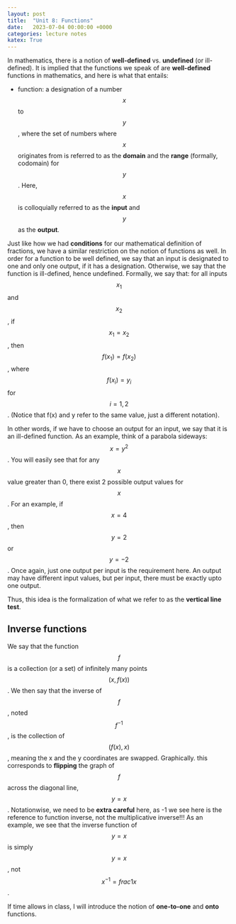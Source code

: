 ```yaml
---
layout: post
title:  "Unit 8: Functions"
date:   2023-07-04 00:00:00 +0000
categories: lecture notes
katex: True
---
```


In mathematics, there is a notion of __well-defined__ vs. __undefined__ (or ill-defined). It is implied that the functions we speak of are __well-defined__ functions in mathematics, and here is what that entails:

* function: a designation of a number $$x$$ to $$y$$, where the set of numbers where $$x$$ originates from is referred to as the __domain__ and the __range__ (formally, codomain) for $$y$$. Here, $$x$$ is colloquially referred to as the **input** and $$y$$ as the **output**. 

Just like how we had __conditions__ for our mathematical definition of fractions, we have a similar restriction on the notion of functions as well. In order for a function to be well defined, we say that an input is designated to one and only one output, if it has a designation. Otherwise, we say that the function is ill-defined, hence undefined. Formally, we say that: for all inputs $$x_1$$ and $$x_2$$, if $$x_1 = x_2$$, then $$f(x_1) = f(x_2)$$, where $$f(x_i) = y_i$$ for $$i = 1, 2$$. (Notice that f(x) and y refer to the same value, just a different notation). 

In other words, if we have to choose an output for an input, we say that it is an ill-defined function. As an example, think of a parabola sideways: $$x = y^2$$. You will easily see that for any $$x$$ value greater than 0, there exist 2 possible output values for $$x$$. For an example, if $$x = 4$$, then $$y = 2$$ or $$y = -2$$. Once again, just one output per input is the requirement here. An output may have different input values, but per input, there must be exactly upto one output. 

Thus, this idea is the formalization of what we refer to as the __vertical line test__. 

## Inverse functions

We say that the function $$f$$ is a collection (or a set) of infinitely many points $$(x, f(x))$$. We then say that the inverse of $$f$$, noted $$f^{-1}$$, is the collection of $$(f(x), x)$$, meaning the x and the y coordinates are swapped. Graphically. this corresponds to __flipping__ the graph of $$f$$ across the diagonal line, $$y = x$$. Notationwise, we need to be **extra careful** here, as -1 we see here is the reference to function inverse, not the multiplicative inverse!!! As an example, we see that the inverse function of $$y = x$$ is simply $$y = x$$, not $$x^{-1} = frac{1}{x}$$.

If time allows in class, I will introduce the notion of __one-to-one__ and __onto__ functions. 